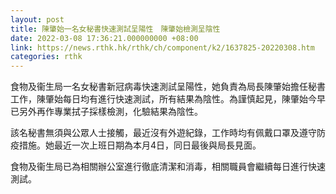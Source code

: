 ```yaml
---
layout: post
title: 陳肇始一名女秘書快速測試呈陽性　陳肇始檢測呈陰性
date: 2022-03-08 17:36:21.000000000 +08:00
link: https://news.rthk.hk/rthk/ch/component/k2/1637825-20220308.htm
categories: rthk
---
```


食物及衞生局一名女秘書新冠病毒快速測試呈陽性，她負責為局長陳肇始擔任秘書工作，陳肇始每日均有進行快速測試，所有結果為陰性。為謹慎起見，陳肇始今早已另外再作專業拭子採樣檢測，化驗結果為陰性。

該名秘書無須與公眾人士接觸，最近沒有外遊紀錄，工作時均有佩戴口罩及遵守防疫措施。她最近一次上班日期為本月4日，同日最後與局長見面。

食物及衞生局已為相關辦公室進行徹底清潔和消毒，相關職員會繼續每日進行快速測試。
